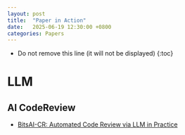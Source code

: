 ```yaml
---
layout: post
title:  "Paper in Action"
date:   2025-06-19 12:30:00 +0800
categories: Papers
---
```


* Do not remove this line (it will not be displayed)
{:toc}


# LLM

## AI CodeReview

* [BitsAI-CR: Automated Code Review via LLM in Practice](https://arxiv.org/pdf/2501.15134)












